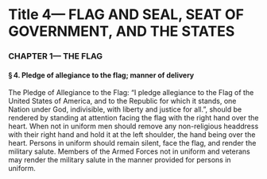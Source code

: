 
# Title 4— FLAG AND SEAL, SEAT OF GOVERNMENT, AND THE STATES
### CHAPTER 1— THE FLAG
#### § 4. Pledge of allegiance to the flag; manner of delivery

The Pledge of Allegiance to the Flag: “I pledge allegiance to the Flag of the United States of America, and to the Republic for which it stands, one Nation under God, indivisible, with liberty and justice for all.”, should be rendered by standing at attention facing the flag with the right hand over the heart. When not in uniform men should remove any non-religious headdress with their right hand and hold it at the left shoulder, the hand being over the heart. Persons in uniform should remain silent, face the flag, and render the military salute. Members of the Armed Forces not in uniform and veterans may render the military salute in the manner provided for persons in uniform.
